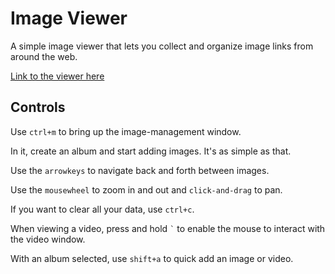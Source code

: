 # Image Viewer

A simple image viewer that lets you collect and organize image links from
around the web.

[Link to the viewer here](https://m3l6h.github.io/image-viewer/)

## Controls

Use `ctrl+m` to bring up the image-management window.

In it, create an album and start adding images. It's as simple as that.

Use the `arrowkeys` to navigate back and forth between images.

Use the `mousewheel` to zoom in and out and `click-and-drag` to pan.

If you want to clear all your data, use `ctrl+c`.

When viewing a video, press and hold `` ` `` to enable the mouse to interact
with the video window.

With an album selected, use `shift+a` to quick add an image or video.
